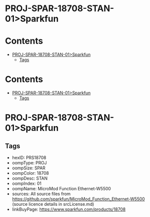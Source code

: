 
PROJ-SPAR-18708-STAN-01>Sparkfun
================================

Contents
========

* [PROJ-SPAR-18708-STAN-01>Sparkfun](#proj-spar-18708-stan-01sparkfun)
	* [Tags](#tags)

Contents
========

* [PROJ-SPAR-18708-STAN-01>Sparkfun](#proj-spar-18708-stan-01sparkfun)
	* [Tags](#tags)

# PROJ-SPAR-18708-STAN-01>Sparkfun

## Tags

- hexID: PRS18708
- oompType: PROJ
- oompSize: SPAR
- oompColor: 18708
- oompDesc: STAN
- oompIndex: 01
- oompName: MicroMod Function Ethernet-W5500
- sources: All source files from https://github.com/sparkfun/MicroMod_Function_Ethernet-W5500 (source licence details in srcLicense.md)
- linkBuyPage: https://www.sparkfun.com/products/18708
